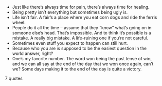  - Just like there’s always time for pain, there’s always time for healing.
 - Being pretty isn’t everything but sometimes being ugly is.
 - Life isn’t fair. A fair’s a place where you eat corn dogs and ride the ferris wheel.
 - People do it all the time – assume that they “know” what’s going on in someone else’s head. That’s impossible. And to think it’s possible is a mistake. A really big mistake. A life-ruining one if you’re not careful.
 - Sometimes even stuff you expect to happen can still hurt.
 - Because who you are is supposed to be the easiest question in the world answer, right?
 - One’s my favorite number. The word won being the past tense of win, and we can all say at the end of the day that we won once again, can’t we? Some days making it to the end of the day is quite a victory.

7 quotes
